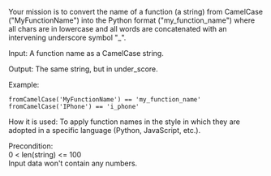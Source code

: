 Your mission is to convert the name of a function (a string) from CamelCase ("MyFunctionName") into the Python format ("my_function_name") where all chars are in lowercase and all words are concatenated with an intervening underscore symbol "_".  

Input: A function name as a CamelCase string.  

Output: The same string, but in under_score.  

Example:
```
fromCamelCase('MyFunctionName') == 'my_function_name'
fromCamelCase('IPhone') == 'i_phone'
```

How it is used: To apply function names in the style in which they are adopted in a specific language (Python, JavaScript, etc.).

Precondition:  
0 < len(string) <= 100  
Input data won't contain any numbers.